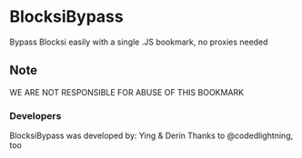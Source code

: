 # BlocksiBypass
Bypass Blocksi easily with a single .JS bookmark, no proxies needed
## Note
WE ARE NOT RESPONSIBLE FOR ABUSE OF THIS BOOKMARK
### Developers
BlocksiBypass was developed by:
Ying & Derin
Thanks to @codedlightning, too
